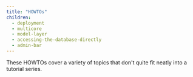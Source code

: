 ```yaml
---
title: "HOWTOs"
children:
  - deployment
  - multicore
  - model-layer
  - accessing-the-database-directly
  - admin-bar
---
```


These HOWTOs cover a variety of topics that don't quite fit neatly into a tutorial series.
